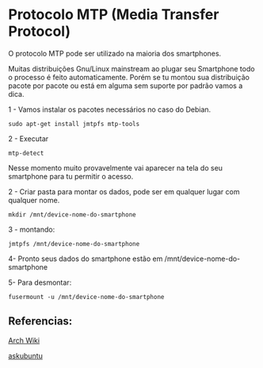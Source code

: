 # Protocolo MTP (Media Transfer Protocol)

O protocolo MTP pode ser utilizado na maioria dos
smartphones.

Muitas distribuições Gnu/Linux mainstream ao plugar seu Smartphone todo o
processo é feito automaticamente.  Porém se tu montou sua distribuição pacote
por pacote ou está em alguma sem suporte por padrão vamos a dica.

1 - Vamos instalar os pacotes necessários no caso do Debian.

```sudo apt-get install jmtpfs mtp-tools```

2 - Executar

```mtp-detect```

Nesse momento muito provavelmente vai aparecer na tela do seu
smartphone para tu permitir o acesso.

2 - Criar pasta para montar os dados, pode ser em qualquer lugar com qualquer nome.

```mkdir /mnt/device-nome-do-smartphone```

3 - montando:

```jmtpfs /mnt/device-nome-do-smartphone```

4- Pronto seus dados do smartphone estão em /mnt/device-nome-do-smartphone

5- Para desmontar:

```fusermount -u /mnt/device-nome-do-smartphone```

## Referencias:

[Arch Wiki](https://wiki.archlinux.org/title/Media_Transfer_Protocol)

[askubuntu](https://askubuntu.com/questions/342319/where-are-mtp-mounted-devices-located-in-the-filesystem)
